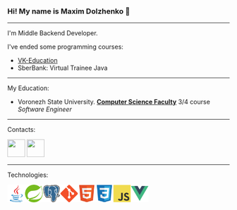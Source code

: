 ### Hi! My name is Maxim Dolzhenko 👋
---
I'm Middle Backend Developer. 

I've ended some programming courses:
- <a href="https://gamesphere.ru/curriculum/certificates/download/4717/904e1c78-3af5-4486-b8cc-ecfaec4df92b/">VK-Education</a>
- SberBank: Virtual Trainee Java
---
My Education:
- Voronezh State University. <b><a href="https://cs.vsu.ru">Computer Science Faculty</a></b> 3/4 course <i>Software Engineer</i>
---
Contacts:

<a href="https://vk.com/hardprog"><img src="https://www.svgrepo.com/show/331634/vk-v2.svg" style="width:40px; height:40px;"/></a>
<a href="https://t.me/hardprog"><img src="https://www.svgrepo.com/show/452115/telegram.svg" style="width:40px; height:40px;"/></a>

---
Technologies:

<img src="https://github.com/devicons/devicon/blob/master/icons/java/java-original.svg" style="width:40px; height:40px;"/><img src="https://github.com/devicons/devicon/blob/master/icons/spring/spring-original.svg" style="width:40px; height:40px;"/><img src="https://github.com/devicons/devicon/blob/master/icons/postgresql/postgresql-original.svg" style="width:40px; height:40px;"/><img src="https://github.com/devicons/devicon/blob/master/icons/git/git-original.svg" style="width:40px; height:40px;"/><img src="https://github.com/devicons/devicon/blob/master/icons/html5/html5-original.svg" style="width:40px; height:40px;"/><img src="https://github.com/devicons/devicon/blob/master/icons/css3/css3-original.svg" style="width:40px; height:40px;"/><img src="https://github.com/devicons/devicon/blob/master/icons/javascript/javascript-original.svg" style="width:40px; height:40px;"/><img src="https://github.com/devicons/devicon/blob/master/icons/vuejs/vuejs-original.svg" style="width:40px; height:40px;"/>
